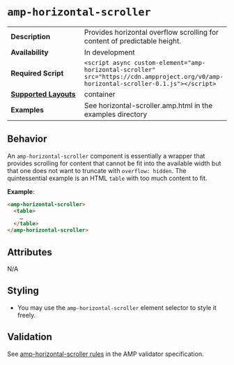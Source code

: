 <!---
Copyright 2016 The AMP HTML Authors. All Rights Reserved.

Licensed under the Apache License, Version 2.0 (the "License");
you may not use this file except in compliance with the License.
You may obtain a copy of the License at

      http://www.apache.org/licenses/LICENSE-2.0

Unless required by applicable law or agreed to in writing, software
distributed under the License is distributed on an "AS-IS" BASIS,
WITHOUT WARRANTIES OR CONDITIONS OF ANY KIND, either express or implied.
See the License for the specific language governing permissions and
limitations under the License.
-->

# <a name="amp-horizontal-scroller"></a> `amp-horizontal-scroller`

<table>
  <tr>
    <td width="40%"><strong>Description</strong></td>
    <td>Provides horizontal overflow scrolling for content of predictable height.</td>
  </tr>
  <tr>
    <td width="40%"><strong>Availability</strong></td>
    <td>In development</td>
  </tr>
  <tr>
    <td width="40%"><strong>Required Script</strong></td>
    <td><code>&lt;script async custom-element="amp-horizontal-scroller" src="https://cdn.ampproject.org/v0/amp-horizontal-scroller-0.1.js">&lt;/script></code></td>
  </tr>
  <tr>
    <td class="col-fourty"><strong><a href="https://www.ampproject.org/docs/guides/responsive/control_layout.html">Supported Layouts</a></strong></td>
    <td>container</td>
  </tr>
  <tr>
    <td width="40%"><strong>Examples</strong></td>
    <td>See horizontal-scroller.amp.html in the examples directory</td>
  </tr>
</table>

## Behavior

An `amp-horizontal-scroller` component is essentially a wrapper that provides scrolling for content
that cannot be fit into the available width but that one does not want to truncate with
`overflow: hidden`. The quintessential example is an HTML `table` with too much content to fit.

**Example**:

```html
<amp-horizontal-scroller>
  <table>
    …
  </table>
</amp-horizontal-scroller>
```

## Attributes

N/A

## Styling
- You may use the `amp-horizontal-scroller` element selector to style it freely.

## Validation

See [amp-horizontal-scroller rules](https://github.com/ampproject/amphtml/blob/master/extensions/amp-horizontal-scroller/0.1/validator-amp-horizontal-scroller.protoascii) in the AMP validator specification.
